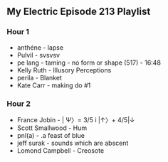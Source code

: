 ## My Electric Episode 213 Playlist

### Hour 1
* anthéne - lapse
* Pulvil - svsvsv
* pe lang - taming - no form or shape (517) - 16:48
* Kelly Ruth - Illusory Perceptions
* perila - Blanket
* Kate Carr - making do #1

### Hour 2
* France Jobin - | Ψ〉= 3/5 i |↑〉+ 4/5|↓
* Scott Smallwood - Hum
* pnl(a) - .a feast of blue
* jeff surak - sounds which are abscent
* Lomond Campbell - Creosote
